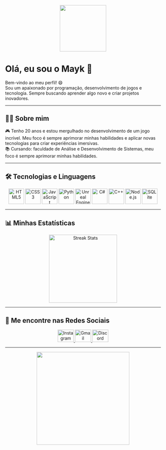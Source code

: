 <div align="center">
  <img height="150" src="https://ik.imagekit.io/2cs1xx8pd/artwork.gif" />
</div>

# Olá, eu sou o Mayk 👋

Bem-vindo ao meu perfil! 😄<br>
Sou um apaixonado por programação, desenvolvimento de jogos e tecnologia. Sempre buscando aprender algo novo e criar projetos inovadores. 

---

## 👨‍💻 Sobre mim

🎮 Tenho 20 anos e estou mergulhado no desenvolvimento de um jogo incrível. Meu foco é sempre aprimorar minhas habilidades e aplicar novas tecnologias para criar experiências imersivas.<br> 
📚 Cursando: faculdade de Análise e Desenvolvimento de Sistemas, meu foco é sempre aprimorar minhas habilidades.<br>

---

## 🛠 Tecnologias e Linguagens

<div align="center">
<img src="https://cdn.jsdelivr.net/gh/devicons/devicon/icons/html5/html5-original.svg" height="50" alt="HTML5" />
<img src="https://cdn.jsdelivr.net/gh/devicons/devicon/icons/css3/css3-original.svg" height="50" alt="CSS3" />
<img src="https://cdn.jsdelivr.net/gh/devicons/devicon/icons/javascript/javascript-original.svg" height="50" alt="JavaScript" />
<img src="https://cdn.jsdelivr.net/gh/devicons/devicon/icons/python/python-original.svg" height="50" alt="Python" />
<img src="https://cdn.jsdelivr.net/gh/devicons/devicon/icons/unrealengine/unrealengine-original.svg" height="50" alt="Unreal Engine" />
<img src="https://cdn.jsdelivr.net/gh/devicons/devicon/icons/csharp/csharp-original.svg" height="50" alt="C#" />
<img src="https://cdn.jsdelivr.net/gh/devicons/devicon/icons/cplusplus/cplusplus-original.svg" height="50" alt="C++" />
<img src="https://cdn.jsdelivr.net/gh/devicons/devicon/icons/nodejs/nodejs-original.svg" height="50" alt="Node.js" />
<img src="https://cdn.jsdelivr.net/gh/devicons/devicon/icons/sqlite/sqlite-original.svg" height="50" alt="SQLite" />
</div>

---

## 📊 Minhas Estatísticas

<div align="center">
  <img src="https://streak-stats.demolab.com?user=Mayk0101&locale=pt-br&mode=daily&theme=great-gatsby&hide_border=false&border_radius=5&order=3" height="220" alt="Streak Stats" />
</div>

---

## 🔗 Me encontre nas Redes Sociais

<div align="center">
  <a href="https://www.instagram.com/MaykViana22" target="_blank">
    <img src="https://raw.githubusercontent.com/maurodesouza/profile-readme-generator/master/src/assets/icons/social/instagram/default.svg" width="52" height="40" alt="Instagram" />
  </a>
  <a href="mailto:douglascardoso3010@gmail.com" target="_blank">
    <img src="https://raw.githubusercontent.com/maurodesouza/profile-readme-generator/master/src/assets/icons/social/gmail/default.svg" width="52" height="40" alt="Gmail" />
  </a>
  <a href="https://discord.gg/9XXzfrMBs6" target="_blank">
    <img src="https://raw.githubusercontent.com/maurodesouza/profile-readme-generator/master/src/assets/icons/social/discord/default.svg" width="52" height="40" alt="Discord" />
  </a>
</div>

---

<div align="center">
  <img height="300" src="https://ik.imagekit.io/2cs1xx8pd/ant%201.gif?updatedAt=1730913415231" />
</div>


